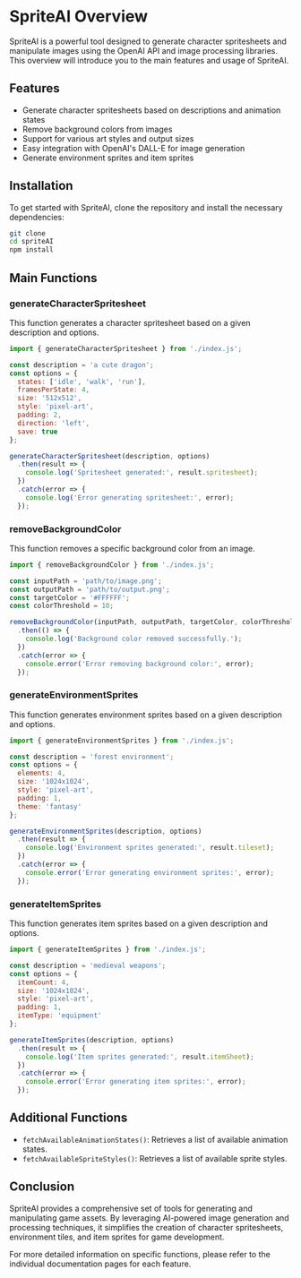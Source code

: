 # SpriteAI Overview

SpriteAI is a powerful tool designed to generate character spritesheets and manipulate images using the OpenAI API and image processing libraries. This overview will introduce you to the main features and usage of SpriteAI.

## Features

- Generate character spritesheets based on descriptions and animation states
- Remove background colors from images
- Support for various art styles and output sizes
- Easy integration with OpenAI's DALL-E for image generation
- Generate environment sprites and item sprites

## Installation

To get started with SpriteAI, clone the repository and install the necessary dependencies:

```bash
git clone 
cd spriteAI
npm install
```

## Main Functions

### generateCharacterSpritesheet

This function generates a character spritesheet based on a given description and options.

```javascript
import { generateCharacterSpritesheet } from './index.js';

const description = 'a cute dragon';
const options = {
  states: ['idle', 'walk', 'run'],
  framesPerState: 4,
  size: '512x512',
  style: 'pixel-art',
  padding: 2,
  direction: 'left',
  save: true
};

generateCharacterSpritesheet(description, options)
  .then(result => {
    console.log('Spritesheet generated:', result.spritesheet);
  })
  .catch(error => {
    console.log('Error generating spritesheet:', error);
  });
```

### removeBackgroundColor

This function removes a specific background color from an image.

```javascript
import { removeBackgroundColor } from './index.js';

const inputPath = 'path/to/image.png';
const outputPath = 'path/to/output.png';
const targetColor = '#FFFFFF';
const colorThreshold = 10;

removeBackgroundColor(inputPath, outputPath, targetColor, colorThreshold)
  .then(() => {
    console.log('Background color removed successfully.');
  })
  .catch(error => {
    console.error('Error removing background color:', error);
  });
```

### generateEnvironmentSprites

This function generates environment sprites based on a given description and options.

```javascript
import { generateEnvironmentSprites } from './index.js';

const description = 'forest environment';
const options = {
  elements: 4,
  size: '1024x1024',
  style: 'pixel-art',
  padding: 1,
  theme: 'fantasy'
};

generateEnvironmentSprites(description, options)
  .then(result => {
    console.log('Environment sprites generated:', result.tileset);
  })
  .catch(error => {
    console.error('Error generating environment sprites:', error);
  });
```

### generateItemSprites

This function generates item sprites based on a given description and options.

```javascript
import { generateItemSprites } from './index.js';

const description = 'medieval weapons';
const options = {
  itemCount: 4,
  size: '1024x1024',
  style: 'pixel-art',
  padding: 1,
  itemType: 'equipment'
};

generateItemSprites(description, options)
  .then(result => {
    console.log('Item sprites generated:', result.itemSheet);
  })
  .catch(error => {
    console.error('Error generating item sprites:', error);
  });
```

## Additional Functions

- `fetchAvailableAnimationStates()`: Retrieves a list of available animation states.
- `fetchAvailableSpriteStyles()`: Retrieves a list of available sprite styles.

## Conclusion

SpriteAI provides a comprehensive set of tools for generating and manipulating game assets. By leveraging AI-powered image generation and processing techniques, it simplifies the creation of character spritesheets, environment tiles, and item sprites for game development.

For more detailed information on specific functions, please refer to the individual documentation pages for each feature.